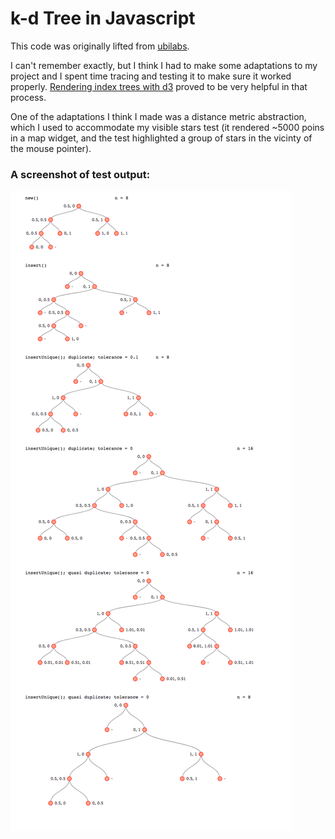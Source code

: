 # k-d Tree in Javascript

This code was originally lifted from [ubilabs](https://github.com/ubilabs/kd-tree-javascript).

I can't remember exactly, but I think I had to make some adaptations to my project and I spent time tracing and testing it to make sure it worked properly. [Rendering index trees with d3](https://github.com/selkovjr/web-gui-snippets/tree/master/d3-binary-tree) proved to be very helpful in that process.

One of the adaptations I think I made was a distance metric abstraction, which I used to accommodate my visible stars test (it rendered ~5000 poins in a map widget, and the test highlighted a group of stars in the vicinty of the mouse pointer).

### A screenshot of test output:

![test screenshot](kd-tree-test-screenshot.png)
